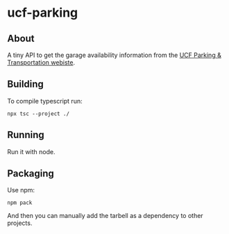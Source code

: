 # ucf-parking

## About
A tiny API to get the garage availability information from the [UCF Parking & Transportation webiste](https://secure.parking.ucf.edu/GarageCount/).

## Building
To compile typescript run:
```
npx tsc --project ./
```

## Running
Run it with node.

## Packaging
Use npm:
```
npm pack
```
And then you can manually add the tarbell as a dependency to other projects.

